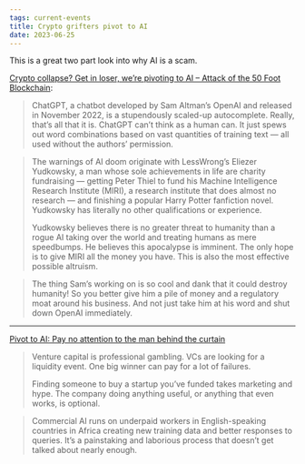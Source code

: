 ```yaml
---
tags: current-events
title: Crypto grifters pivot to AI
date: 2023-06-25
---
```


This is a great two part look into why AI is a scam.

[Crypto collapse? Get in loser, we’re pivoting to AI – Attack of the 50 Foot Blockchain](https://davidgerard.co.uk/blockchain/2023/06/03/crypto-collapse-get-in-loser-were-pivoting-to-ai/):

> ChatGPT, a chatbot developed by Sam Altman’s OpenAI and released in November 2022, is a stupendously scaled-up autocomplete. Really, that’s all that it is. ChatGPT can’t think as a human can. It just spews out word combinations based on vast quantities of training text — all used without the authors’ permission.

> The warnings of AI doom originate with LessWrong’s Eliezer Yudkowsky, a man whose sole achievements in life are charity fundraising — getting Peter Thiel to fund his Machine Intelligence Research Institute (MIRI), a research institute that does almost no research — and finishing a popular Harry Potter fanfiction novel. Yudkowsky has literally no other qualifications or experience.
>
> Yudkowsky believes there is no greater threat to humanity than a rogue AI taking over the world and treating humans as mere speedbumps. He believes this apocalypse is imminent. The only hope is to give MIRI all the money you have. This is also the most effective possible altruism.

> The thing Sam’s working on is so cool and dank that it could destroy humanity! So you better give him a pile of money and a regulatory moat around his business. And not just take him at his word and shut down OpenAI immediately.

---

[Pivot to AI: Pay no attention to the man behind the curtain](https://amycastor.com/2023/09/12/pivot-to-ai-pay-no-attention-to-the-man-behind-the-curtain/)

> Venture capital is professional gambling. VCs are looking for a liquidity event. One big winner can pay for a lot of failures.
>
> Finding someone to buy a startup you’ve funded takes marketing and hype. The company doing anything useful, or anything that even works, is optional.

> Commercial AI runs on underpaid workers in English-speaking countries in Africa creating new training data and better responses to queries. It’s a painstaking and laborious process that doesn’t get talked about nearly enough.
